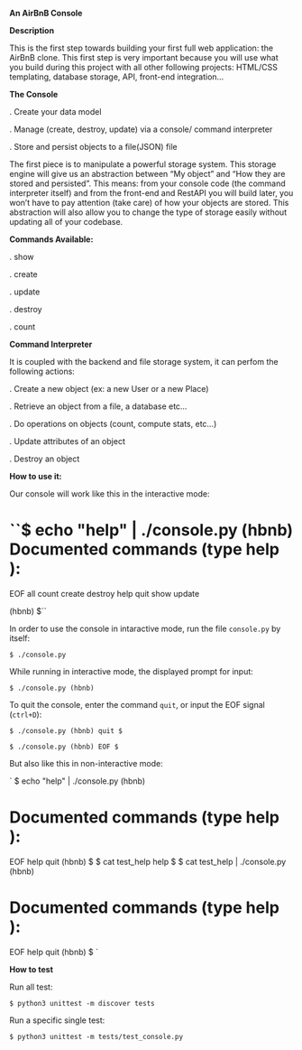**An AirBnB Console**


**Description**

This is the first step towards building your first full web application: the AirBnB clone. This first step is very important because you will use what you build during this project with all other following projects: HTML/CSS templating, database storage, API, front-end integration…

**The Console**

. Create your data model

. Manage (create, destroy, update) via a console/ command interpreter

. Store and persist objects to a file(JSON) file

The first piece is to manipulate a powerful storage system. This storage engine will give us an abstraction between “My object” and “How they are stored and persisted”. This means: from your console code (the command interpreter itself) and from the front-end and RestAPI you will build later, you won’t have to pay attention (take care) of how your objects are stored.
This abstraction will also allow you to change the type of storage easily without updating all of your codebase.

**Commands Available:**

. show

. create

. update

. destroy

. count

**Command Interpreter**

It is coupled with the backend and file storage system, it can perfom the following actions:

. Create a new object (ex: a new User or a new Place)

. Retrieve an object from a file, a database etc…

. Do operations on objects (count, compute stats, etc…)

. Update attributes of an object

. Destroy an object

**How to use it:**

Our console will work like this in the interactive mode:


``$ echo "help" | ./console.py
(hbnb) 
Documented commands (type help <topic>):
========================================
EOF  all  count  create  destroy  help  quit  show  update

(hbnb) 
$``


In order to use the console in intaractive mode, run the file `console.py` by itself:

`$ ./console.py`

While running in interactive mode, the displayed prompt for input:

`$ ./console.py
(hbnb) `

To quit the console, enter the command `quit`, or input the EOF signal (`ctrl+D`):

`$ ./console.py
(hbnb) quit
$`

`$ ./console.py
(hbnb) EOF
$`

But also like this in non-interactive mode:

`
$ echo "help" | ./console.py
(hbnb)

Documented commands (type help <topic>):
========================================
EOF  help  quit
(hbnb) 
$
$ cat test_help
help
$
$ cat test_help | ./console.py
(hbnb)

Documented commands (type help <topic>):
========================================
EOF  help  quit
(hbnb) 
$
`


**How to test**

Run all test:

`$ python3 unittest -m discover tests`

Run a specific single test:

`$ python3 unittest -m tests/test_console.py`
